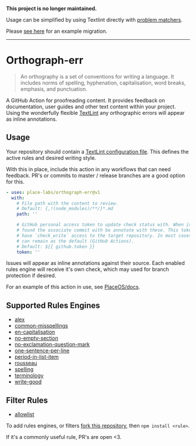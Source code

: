 **This project is no longer maintained.**

Usage can be simplified by using Textlint directly with [problem matchers](https://github.com/actions/toolkit/blob/2f164000dcd42fb08287824a3bc3030dbed33687/docs/problem-matchers.md).

Please [see here](https://github.com/PlaceOS/docs/pull/73/commits/08376005211aadc825dc56843deb0fb1960b8895) for an example migration.

---

# Orthograph-err

> An orthography is a set of conventions for writing a language.
> It includes norms of spelling, hyphenation, capitalisation, word breaks, emphasis, and punctuation.

A GitHub Action for proofreading content.
It provides feedback on documentation, user guides and other text content within your project.
Using the wonderfully flexible [TextLint](https://textlint.github.io/) any orthographic errors will appear as inline annotations.

## Usage

Your repository should contain a [TextLint configuration file](https://textlint.github.io/docs/configuring.html).
This defines the active rules and desired writing style.

With this in place, include this action in any workflows that can need feedback.
PR's or commits to master / release branches are a good option for this.

```yaml
- uses: place-labs/orthograph-err@v1
  with:
    # File path with the content to review.
    # Default: {,!(node_modules)/**/}*.md
    path: ''

    # GitHub personal access token to update check status with. When issues are
    # found the associate commit with be annotate with these. This token MUST
    # have `check_write` access to the target repository. In most cases this can
    # can remain as the default (GitHub Actions).
    # Default: ${{ github.token }}
    token: ''
```

Issues will appear as inline annotations against their source.
Each enabled rules engine will receive it's own check, which may used for branch protection if desired.

For an example of this action in use, see [PlaceOS/docs](https://github.com/PlaceOS/docs).

## Supported Rules Engines

- [alex](https://github.com/textlint-rule/textlint-rule-alex)
- [common-misspellings](https://github.com/io-monad/textlint-rule-common-misspellings)
- [en-capitalisation](https://github.com/textlint-rule/textlint-rule-en-capitalization)
- [no-empty-section](https://github.com/azu/textlint-rule-no-empty-section)
- [no-exclamation-question-mark](https://github.com/azu/textlint-rule-no-exclamation-question-mark)
- [one-sentence-per-line](https://github.com/Lab41/textlint-rule-one-sentence-per-line)
- [period-in-list-item](https://github.com/textlint-rule/textlint-rule-period-in-list-item)
- [rousseau](https://github.com/textlint-rule/textlint-rule-rousseau)
- [spelling](https://github.com/nzt/textlint-rule-spelling)
- [terminology](https://github.com/sapegin/textlint-rule-terminology)
- [write-good](https://github.com/textlint-rule/textlint-rule-write-good)

## Filter Rules

- [allowlist](https://github.com/textlint/textlint-filter-rule-allowlist)

To add rules engines, or filters [fork this repository](https://github.com/place-labs/orthograph-err/fork), then `npm install <rule>`.

If it's a commonly useful rule, PR's are open <3.
